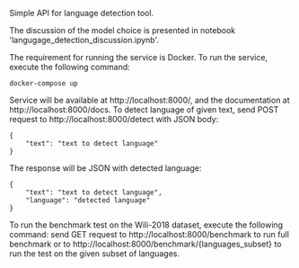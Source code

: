 Simple API for language detection tool.

The discussion of the model choice is presented in notebook 'langugage_detection_discussion.ipynb'.

The requirement for running the service is Docker.
To run the service, execute the following command:
```
docker-compose up
```
Service will be available at http://localhost:8000/, and the documentation at http://localhost:8000/docs.
To detect language of given text, send POST request to http://localhost:8000/detect with JSON body:
```
{
    "text": "text to detect language"
}
```
The response will be JSON with detected language:
```
{
    "text": "text to detect language",
    "language": "detected language"
}
```
To run the benchmark test on the Wili-2018 dataset, execute the following command:
send GET request to http://localhost:8000/benchmark to run full benchmark or to http://localhost:8000/benchmark/{languages_subset} to run the test on the given subset of languages.